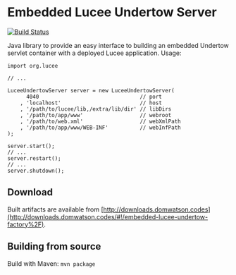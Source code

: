 # Embedded Lucee Undertow Server

[![Build Status](https://travis-ci.org/dominicwatson/embedded-lucee-undertow-server.svg?branch=master "Master")](https://travis-ci.org/pixl8/Preside-CMS)

Java library to provide an easy interface to building an embedded Undertow servlet container with a deployed Lucee application. Usage:

```
import org.lucee

// ...

LuceeUndertowServer server = new LuceeUndertowServer(
	  4040                                // port
	, 'localhost'                         // host
	, '/path/to/lucee/lib,/extra/lib/dir' // libDirs
	, '/path/to/app/www'                  // webroot
	, '/path/to/web.xml'                  // webXmlPath
	, '/path/to/app/www/WEB-INF'          // webInfPath
);

server.start();
// ...
server.restart();
// ...
server.shutdown();
```

## Download

Built artifacts are available from [http://downloads.domwatson.codes](http://downloads.domwatson.codes/#!/embedded-lucee-undertow-factory%2F).

## Building from source

Build with Maven: `mvn package`
